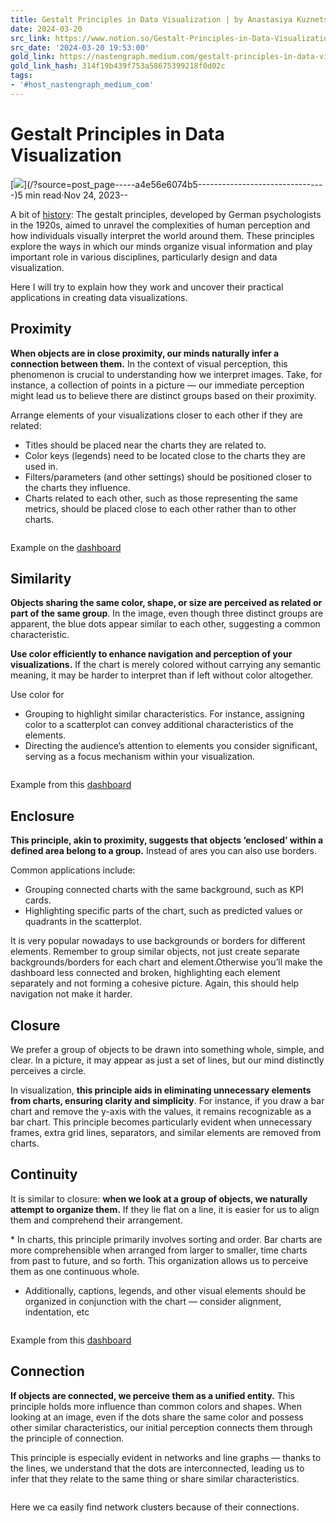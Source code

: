 ```yaml
---
title: Gestalt Principles in Data Visualization | by Anastasiya Kuznetsova | Medium
date: 2024-03-20
src_link: https://www.notion.so/Gestalt-Principles-in-Data-Visualization-by-Anastasiya-Kuznetsova-Medium-f232f20dd3d94d3c97e2fa37383f30b6
src_date: '2024-03-20 19:53:00'
gold_link: https://nastengraph.medium.com/gestalt-principles-in-data-visualization-a4e56e6074b5
gold_link_hash: 314f19b439f753a58675399218f0d02c
tags:
- '#host_nastengraph_medium_com'
---
```


Gestalt Principles in Data Visualization
========================================

[![](https://miro.medium.com/v2/resize:fill:88:88/0*x8s0eF3ynp42u_wJ.)](/?source=post_page-----a4e56e6074b5--------------------------------)5 min read·Nov 24, 2023--

A bit of [history](https://en.wikipedia.org/wiki/Gestalt_psychology): The gestalt principles, developed by German psychologists in the 1920s, aimed to unravel the complexities of human perception and how individuals visually interpret the world around them. These principles explore the ways in which our minds organize visual information and play important role in various disciplines, particularly design and data visualization.

Here I will try to explain how they work and uncover their practical applications in creating data visualizations.

![]()**Proximity**
-------------

**When objects are in close proximity, our minds naturally infer a connection between them.** In the context of visual perception, this phenomenon is crucial to understanding how we interpret images. Take, for instance, a collection of points in a picture — our immediate perception might lead us to believe there are distinct groups based on their proximity.

![]()Arrange elements of your visualizations closer to each other if they are related:

* Titles should be placed near the charts they are related to.
* Color keys (legends) need to be located close to the charts they are used in.
* Filters/parameters (and other settings) should be positioned closer to the charts they influence.
* Charts related to each other, such as those representing the same metrics, should be placed close to each other rather than to other charts.

![]()

Example on the [dashboard](https://public.tableau.com/app/profile/nastengraph/viz/DasboardProfitabilityv2/Dashboardv3)

Similarity
----------

**Objects sharing the same color, shape, or size are perceived as related or part of the same group**. In the image, even though three distinct groups are apparent, the blue dots appear similar to each other, suggesting a common characteristic.

![]()**Use color efficiently to enhance navigation and perception of your visualizations.** If the chart is merely colored without carrying any semantic meaning, it may be harder to interpret than if left without color altogether.

Use color for

* Grouping to highlight similar characteristics. For instance, assigning color to a scatterplot can convey additional characteristics of the elements.
* Directing the audience’s attention to elements you consider significant, serving as a focus mechanism within your visualization.

![]()

Example from this [dashboard](https://public.tableau.com/app/profile/nastengraph/viz/MakeoverMondayBerkshireHathawayHoldings/Dashboard1)

Enclosure
---------

**This principle, akin to proximity, suggests that objects ‘enclosed’ within a defined area belong to a group.** Instead of ares you can also use borders.

![]()Common applications include:

* Grouping connected charts with the same background, such as KPI cards.
* Highlighting specific parts of the chart, such as predicted values or quadrants in the scatterplot.

It is very popular nowadays to use backgrounds or borders for different elements. Remember to group similar objects, not just create separate backgrounds/borders for each chart and element.Otherwise you’ll make the dashboard less connected and broken, highlighting each element separately and not forming a cohesive picture. Again, this should help navigation not make it harder.

![]()Closure
-------

We prefer a group of objects to be drawn into something whole, simple, and clear. In a picture, it may appear as just a set of lines, but our mind distinctly perceives a circle.

![]()In visualization, **this principle aids in eliminating unnecessary elements from charts, ensuring clarity and simplicity**. For instance, if you draw a bar chart and remove the y-axis with the values, it remains recognizable as a bar chart. This principle becomes particularly evident when unnecessary frames, extra grid lines, separators, and similar elements are removed from charts.

![]()Continuity
----------

It is similar to closure: **when we look at a group of objects, we naturally attempt to organize them.** If they lie flat on a line, it is easier for us to align them and comprehend their arrangement.

![]()* In charts, this principle primarily involves sorting and order. Bar charts are more comprehensible when arranged from larger to smaller, time charts from past to future, and so forth. This organization allows us to perceive them as one continuous whole.
* Additionally, captions, legends, and other visual elements should be organized in conjunction with the chart — consider alignment, indentation, etc

![]()

Example from this [dashboard](https://public.tableau.com/app/profile/nastengraph/viz/MakeoverMondayBerkshireHathawayHoldings/Dashboard1)

Connection
----------

**If objects are connected, we perceive them as a unified entity.** This principle holds more influence than common colors and shapes. When looking at an image, even if the dots share the same color and possess other similar characteristics, our initial perception connects them through the principle of connection.

![]()This principle is especially evident in networks and line graphs — thanks to the lines, we understand that the dots are interconnected, leading us to infer that they relate to the same thing or share similar characteristics.

![]()

Here we ca easily find network clusters because of their connections.